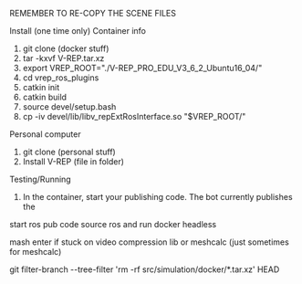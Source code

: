 REMEMBER TO RE-COPY THE SCENE FILES

Install (one time only)
Container info

1. git clone (docker stuff)
2. tar -kxvf V-REP.tar.xz
3. export VREP_ROOT="./V-REP_PRO_EDU_V3_6_2_Ubuntu16_04/"
4. cd vrep_ros_plugins
5. catkin init
6. catkin build
7. source devel/setup.bash
8. cp -iv devel/lib/libv_repExtRosInterface.so "$VREP_ROOT/"


Personal computer
1. git clone (personal stuff)
2. Install V-REP (file in folder)


Testing/Running
1. In the container, start your publishing code. The bot currently publishes the 

start ros pub code
source ros and run docker headless

mash enter if stuck on video compression lib or meshcalc (just sometimes for meshcalc)

git filter-branch --tree-filter 'rm -rf src/simulation/docker/*.tar.xz' HEAD
